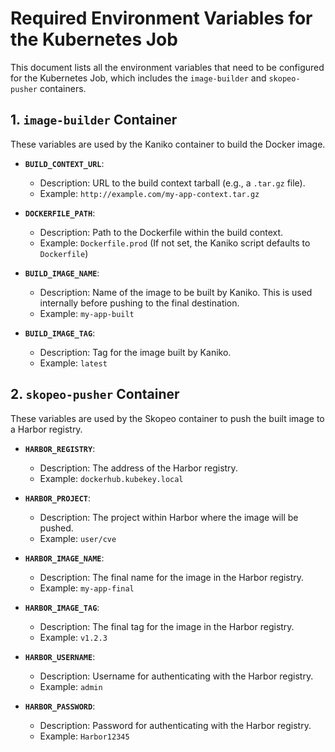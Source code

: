 # Required Environment Variables for the Kubernetes Job

This document lists all the environment variables that need to be configured for the Kubernetes Job, which includes the `image-builder` and `skopeo-pusher` containers.

## 1. `image-builder` Container

These variables are used by the Kaniko container to build the Docker image.

-   **`BUILD_CONTEXT_URL`**:
    -   Description: URL to the build context tarball (e.g., a `.tar.gz` file).
    -   Example: `http://example.com/my-app-context.tar.gz`

-   **`DOCKERFILE_PATH`**:
    -   Description: Path to the Dockerfile within the build context.
    -   Example: `Dockerfile.prod` (If not set, the Kaniko script defaults to `Dockerfile`)

-   **`BUILD_IMAGE_NAME`**:
    -   Description: Name of the image to be built by Kaniko. This is used internally before pushing to the final destination.
    -   Example: `my-app-built`

-   **`BUILD_IMAGE_TAG`**:
    -   Description: Tag for the image built by Kaniko.
    -   Example: `latest`

## 2. `skopeo-pusher` Container

These variables are used by the Skopeo container to push the built image to a Harbor registry.

-   **`HARBOR_REGISTRY`**:
    -   Description: The address of the Harbor registry.
    -   Example: `dockerhub.kubekey.local`

-   **`HARBOR_PROJECT`**:
    -   Description: The project within Harbor where the image will be pushed.
    -   Example: `user/cve`

-   **`HARBOR_IMAGE_NAME`**:
    -   Description: The final name for the image in the Harbor registry.
    -   Example: `my-app-final`

-   **`HARBOR_IMAGE_TAG`**:
    -   Description: The final tag for the image in the Harbor registry.
    -   Example: `v1.2.3`

-   **`HARBOR_USERNAME`**:
    -   Description: Username for authenticating with the Harbor registry.
    -   Example: `admin`

-   **`HARBOR_PASSWORD`**:
    -   Description: Password for authenticating with the Harbor registry.
    -   Example: `Harbor12345`
